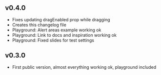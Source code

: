 ## v0.4.0
* Fixes updating dragEnabled prop while dragging
* Creates this changelog file
* Playground: Alert areas example working ok
* Playground: Link to docs and inspiration working ok
* Playground: Fixed slides for test settings

## v0.3.0
* First public version, almost everything working ok, playground included
